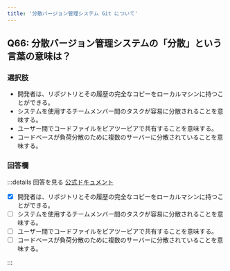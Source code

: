 ```yaml
---
title: '分散バージョン管理システム Git について'
---
```


## Q66: 分散バージョン管理システムの「分散」という言葉の意味は？

### 選択肢

- 開発者は、リポジトリとその履歴の完全なコピーをローカルマシンに持つことができる。
- システムを使用するチームメンバー間のタスクが容易に分散されることを意味する。
- ユーザー間でコードファイルをピアツーピアで共有することを意味する。
- コードベースが負荷分散のために複数のサーバーに分散されていることを意味する。

### 回答欄

:::details 回答を見る
[公式ドキュメント](https://about.gitlab.com/topics/version-control/benefits-distributed-version-control-system/)

- [x] 開発者は、リポジトリとその履歴の完全なコピーをローカルマシンに持つことができる。
- [ ] システムを使用するチームメンバー間のタスクが容易に分散されることを意味する。
- [ ] ユーザー間でコードファイルをピアツーピアで共有することを意味する。
- [ ] コードベースが負荷分散のために複数のサーバーに分散されていることを意味する。

:::
